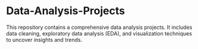 # Data-Analysis-Projects
This repository contains a comprehensive data analysis projects. It includes data cleaning, exploratory data analysis (EDA), and visualization techniques to uncover insights and trends.
